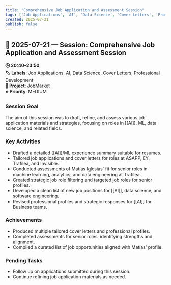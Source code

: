 ```yaml
---
title: "Comprehensive Job Application and Assessment Session"
tags: ['Job Applications', 'AI', 'Data Science', 'Cover Letters', 'Professional Development']
created: 2025-07-21
publish: false
---
```


## 📅 2025-07-21 — Session: Comprehensive Job Application and Assessment Session

**🕒 20:40–23:50**  
**🏷️ Labels**: Job Applications, AI, Data Science, Cover Letters, Professional Development  
**📂 Project**: JobMarket  
**⭐ Priority**: MEDIUM  


### Session Goal
The aim of this session was to draft, refine, and assess various job application materials and strategies, focusing on roles in [[AI]], ML, data science, and related fields.

### Key Activities
- Drafted a detailed [[AI]]/ML experience summary suitable for resumes.
- Tailored job applications and cover letters for roles at ASAPP, EY, Trafilea, and Invisible.
- Conducted assessments of Matías Iglesias' fit for senior roles in machine learning, analytics, and data engineering at Trafilea.
- Created strategic job role filtering and targeted job roles for senior profiles.
- Developed a clean list of new job positions for [[AI]], data science, and software engineering.
- Revised professional profiles and strategic responses for [[AI]] for Business teams.

### Achievements
- Produced multiple tailored cover letters and professional profiles.
- Completed assessments for senior roles, identifying strengths and alignment.
- Compiled a curated list of job opportunities aligned with Matías' profile.

### Pending Tasks
- Follow up on applications submitted during this session.
- Continue refining job application materials as needed.
